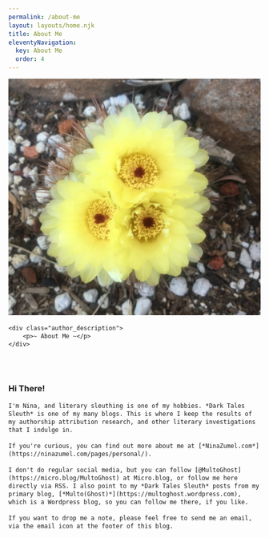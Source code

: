 ```yaml
---
permalink: /about-me
layout: layouts/home.njk
title: About Me
eleventyNavigation:
  key: About Me
  order: 4
---
```



<div class="author_container">
    <img src="/img/cactus_flower.jpeg" alt="Cactus Flower">

    <div class="author_description">
        <p>~ About Me ~</p>
    </div>
</div>

<br>
<br>

<div class="message-box">   
  <h3>Hi There!</h3>

    I'm Nina, and literary sleuthing is one of my hobbies. *Dark Tales Sleuth* is one of my many blogs. This is where I keep the results of my authorship attribution research, and other literary investigations that I indulge in.

    If you're curious, you can find out more about me at [*NinaZumel.com*](https://ninazumel.com/pages/personal/).

    I don't do regular social media, but you can follow [@MultoGhost](https://micro.blog/MultoGhost) at Micro.blog, or follow me here directly via RSS. I also point to my *Dark Tales Sleuth* posts from my primary blog, [*Multo(Ghost)*](https://multoghost.wordpress.com), which is a Wordpress blog, so you can follow me there, if you like.
    
    If you want to drop me a note, please feel free to send me an email, via the email icon at the footer of this blog.

</div>




